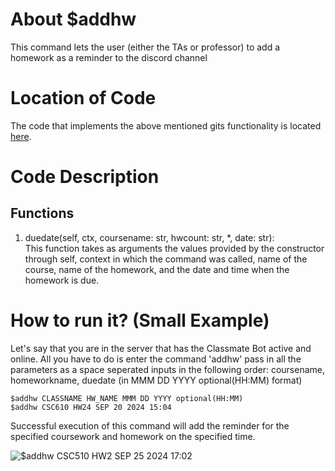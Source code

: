 # About $addhw
This command lets the user (either the TAs or professor) to add a homework as a reminder to the discord channel 

# Location of Code
The code that implements the above mentioned gits functionality is located [here](https://github.com/War-Keeper/ClassMateBot/blob/main/cogs/deadline.py).

# Code Description
## Functions
1. duedate(self, ctx, coursename: str, hwcount: str, *, date: str): <br>
This function takes as arguments the values provided by the constructor through self, context in which the command was called, name of the course, name of the homework, and the date and time when the homework is due. 

# How to run it? (Small Example)
Let's say that you are in the server that has the Classmate Bot active and online. All you have to do is 
enter the command 'addhw' pass in all the parameters as a space seperated inputs in the following order:
coursename, homeworkname, duedate (in MMM DD YYYY optional(HH:MM) format)
```
$addhw CLASSNAME HW_NAME MMM DD YYYY optional(HH:MM)
$addhw CSC610 HW24 SEP 20 2024 15:04
```
Successful execution of this command will add the reminder for the specified coursework and homework on the specified time.

![$addhw CSC510 HW2 SEP 25 2024 17:02](https://github.com/War-Keeper/TeachersPetBot/blob/main/images/gifs/notifications/addhw.gif)
